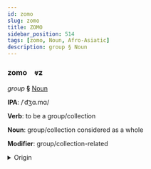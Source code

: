 ```yaml
---
id: zomo
slug: zomo
title: ZOMO
sidebar_position: 514
tags: [zomo, Noun, Afro-Asiatic]
description: group § Noun
---
```


### zomo&emsp;<span kind="abugida">ⱴƶ</span>

*group* **§** [Noun](../../tags/Noun)

**IPA**: /ˈd͡ʒɑ.mɑ/

**Verb**: to be a group/collection

**Noun**: group/collection considered as a whole

**Modifier**: group/collection-related

<details>
    <summary>Origin</summary>
    Arabic جَمَاعَة⁩ jamāʕa /d͡ʒa.maː.ʕa/<br/>
    <em>Afro-Asiatic Language Family</em>
</details>